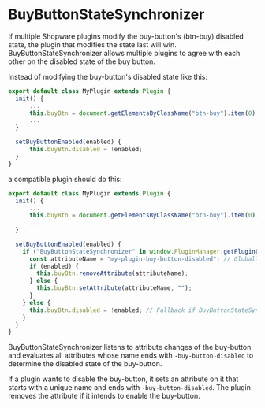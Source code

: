 # BuyButtonStateSynchronizer

If multiple Shopware plugins modify the buy-button's (btn-buy) disabled state, the plugin that modifies the state last will win.
BuyButtonStateSynchronizer allows multiple plugins to agree with each other on the disabled state of the buy button.

Instead of modifying the buy-button's disabled state like this:

```javascript
export default class MyPlugin extends Plugin {
  init() {
      ...
      this.buyBtn = document.getElementsByClassName("btn-buy").item(0);
      ...
  }

  setBuyButtonEnabled(enabled) {
      this.buyBtn.disabled = !enabled;
  }
}
```

a compatible plugin should do this:

```javascript
export default class MyPlugin extends Plugin {
  init() {
      ...
      this.buyBtn = document.getElementsByClassName("btn-buy").item(0);
      ...
  }

  setBuyButtonEnabled(enabled) {
    if ("BuyButtonStateSynchronizer" in window.PluginManager.getPluginList()) {
      const attributeName = "my-plugin-buy-button-disabled"; // Globally unique attribute name
      if (enabled) {
        this.buyBtn.removeAttribute(attributeName);
      } else {
        this.buyBtn.setAttribute(attributeName, "");
      }
    } else {
      this.buyBtn.disabled = !enabled; // Fallback if BuyButtonStateSynchronizer plugin is not installed
    }
  }
}
```

BuyButtonStateSynchronizer listens to attribute changes of the buy-button and evaluates all
attributes whose name ends with `-buy-button-disabled` to determine the disabled state of the buy-button.

If a plugin wants to disable the buy-button, it sets an attribute on it that starts with a unique name
and ends with `-buy-button-disabled`. The plugin removes the attribute if it intends to enable the buy-button.
